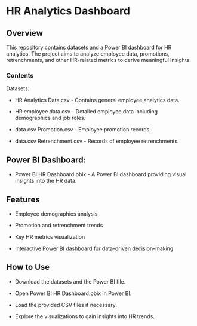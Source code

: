 # HR Analytics Dashboard

## Overview

This repository contains datasets and a Power BI dashboard for HR analytics. The project aims to analyze employee data, promotions, retrenchments, and other HR-related metrics to derive meaningful insights.

### Contents

Datasets:

- HR Analytics Data.csv - Contains general employee analytics data.

- HR employee data.csv - Detailed employee data including demographics and job roles.

- data.csv Promotion.csv - Employee promotion records.

- data.csv Retrenchment.csv - Records of employee retrenchments.

## Power BI Dashboard:

- Power BI HR Dashboard.pbix - A Power BI dashboard providing visual insights into the HR data.

## Features

- Employee demographics analysis

- Promotion and retrenchment trends

- Key HR metrics visualization

- Interactive Power BI dashboard for data-driven decision-making

## How to Use

- Download the datasets and the Power BI file.

- Open Power BI HR Dashboard.pbix in Power BI.

- Load the provided CSV files if necessary.

- Explore the visualizations to gain insights into HR trends.

